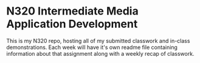 # N320 Intermediate Media Application Development

This is my N320 repo, hosting all of my submitted classwork and in-class demonstrations.
Each week will have it's own readme file containing information about that assignment along with a weekly recap of classwork.
